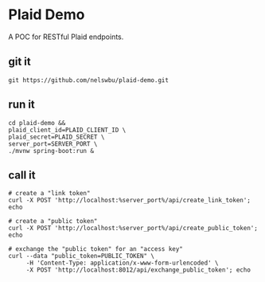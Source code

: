 # Plaid Demo
A POC for RESTful Plaid endpoints.

## git it
```shell
git https://github.com/nelswbu/plaid-demo.git
```
## run it
```shell
cd plaid-demo &&
plaid_client_id=PLAID_CLIENT_ID \
plaid_secret=PLAID_SECRET \
server_port=SERVER_PORT \
./mvnw spring-boot:run &
```

## call it
```shell
# create a "link token"
curl -X POST 'http://localhost:%server_port%/api/create_link_token'; echo

# create a "public token" 
curl -X POST 'http://localhost:%server_port%/api/create_public_token'; echo

# exchange the "public token" for an "access key"
curl --data "public_token=PUBLIC_TOKEN" \
     -H 'Content-Type: application/x-www-form-urlencoded' \
     -X POST 'http://localhost:8012/api/exchange_public_token'; echo
```
